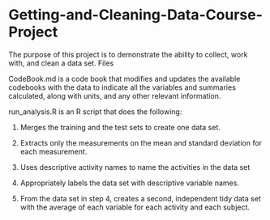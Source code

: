 # Getting-and-Cleaning-Data-Course-Project
The purpose of this project is to demonstrate the ability to collect, work with, and clean a data set.
Files

CodeBook.md is a code book that modifies and updates the available codebooks with the data to indicate all the variables and summaries calculated, along with units, and any other relevant information.

run_analysis.R is an R script that does the following:

  1. Merges the training and the test sets to create one data set.
  
  2. Extracts only the measurements on the mean and standard deviation for each measurement.
  
  3. Uses descriptive activity names to name the activities in the data set
  
  4. Appropriately labels the data set with descriptive variable names.
  
  5. From the data set in step 4, creates a second, independent tidy data set with the average of each variable for each activity and each subject.
